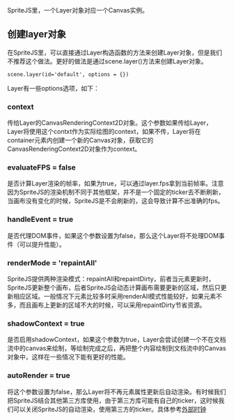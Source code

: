 SpriteJS里，一个Layer对象对应一个Canvas实例。

## 创建layer对象

在SpriteJS里，可以直接通过Layer构造函数的方法来创建Layer对象，但是我们不推荐这个做法。更好的做法是通过scene.layer()方法来创建Layer对象。

`scene.layer(id='default', options = {})`

Layer有一些options选项，如下：

### context

传给Layer的CanvasRenderingContext2D对象。这个参数如果传给Layer，Layer将使用这个contxt作为实际绘图的context，如果不传，Layer将在container元素内创建一个新的Canvas对象，获取它的CanvasRenderingContext2D对象作为context。

### evaluateFPS = false

是否计算Layer渲染的帧率，如果为true，可以通过layer.fps拿到当前帧率。注意因为SpriteJS的渲染机制不同于其他框架，并不是一个固定的ticker去不断刷新，当画布没有变化的时候，SpriteJS是不会刷新的，这会导致计算不出准确的fps。

### handleEvent = true 

是否代理DOM事件，如果这个参数设置为false，那么这个Layer将不处理DOM事件（可以提升性能）。

### renderMode = 'repaintAll'

SpriteJS提供两种渲染模式：repaintAll和repaintDirty，前者当元素更新时，SpriteJS更新整个画布，后者SpriteJS会动态计算画布需要更新的区域，然后只更新相应区域。一般情况下元素比较多时采用renderAll模式性能较好，如果元素不多，而且画布上更新的区域不大的时候，可以采用repaintDirty节省资源。

### shadowContext = true

是否启用shadowContext，如果这个参数为true，Layer会尝试创建一个不在文档流中的canvas来绘制，等绘制完成之后，再把整个内容绘制到文档流中的Canvas对象中，这样在一些情况下能有更好的性能。

### autoRender = true

将这个参数设置为false，那么Layer将不再元素属性更新后自动渲染。有时候我们把SpriteJS结合其他第三方库使用，由于第三方库可能有自己的ticker，这时候我们可以关闭SpriteJS的自动渲染，使用第三方的ticker。具体参考[外部时钟](/zh-cn/guide/ticker)


